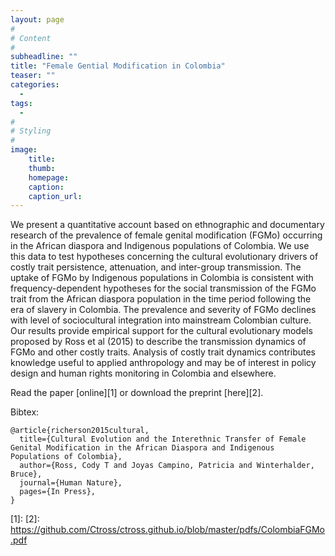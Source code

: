 ```yaml
---
layout: page
#
# Content
#
subheadline: ""
title: "Female Gential Modification in Colombia"
teaser: ""
categories:
  - 
tags:
  - 
#
# Styling
#
image:
    title:
    thumb:
    homepage:
    caption:
    caption_url:
---
```

<div class="row">
<div class="medium-8 columns t30">
<img src="{{ site.url }}/images/colombiafgmo.png" alt="">
</div><!-- /.medium-8.columns -->
</div><!-- /.row -->
We present a quantitative account based on ethnographic and documentary research of the prevalence of female genital modification (FGMo) occurring in the African diaspora and Indigenous populations of Colombia.  We use this data to test hypotheses concerning the cultural evolutionary drivers of costly trait persistence, attenuation, and inter-group transmission.  The uptake of FGMo by Indigenous populations in Colombia is consistent with frequency-dependent hypotheses for the social transmission of the FGMo trait from the African diaspora population in the time period following the era of slavery in Colombia.  The prevalence and severity of FGMo declines with level of sociocultural integration into mainstream Colombian culture.  Our results provide empirical support for the cultural evolutionary models proposed by Ross et al (2015) to describe the transmission dynamics of FGMo and other costly traits.  Analysis of costly trait dynamics contributes knowledge useful to applied anthropology and may be of interest in policy design and human rights monitoring in Colombia and elsewhere. 

Read the paper [online][1] or download the preprint [here][2].

Bibtex:
```
@article{richerson2015cultural,
  title={Cultural Evolution and the Interethnic Transfer of Female Genital Modification in the African Diaspora and Indigenous Populations of Colombia},
  author={Ross, Cody T and Joyas Campino, Patricia and Winterhalder, Bruce},
  journal={Human Nature},
  pages={In Press},
}
```

 [1]: 
 [2]: https://github.com/Ctross/ctross.github.io/blob/master/pdfs/ColombiaFGMo.pdf
 
